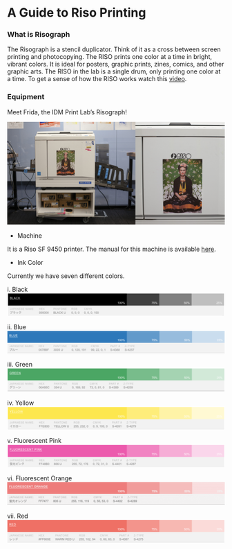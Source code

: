 # A Guide to Riso Printing

### What is Risograph

The Risograph is a stencil duplicator. Think of it as a cross between screen printing and photocopying. The RISO prints one color at a time in bright, vibrant colors. It is ideal for posters, graphic prints, zines, comics, and other graphic arts. 
The RISO in the lab is a single drum, only printing one color at a time. To get a sense of how the RISO works watch this [video](https://youtu.be/ofIh4EtGVno?si=sjgOvS4qsWB36E5z). 

### Equipment

Meet Frida, the IDM Print Lab’s Risograph!

![](img/FRIDA.jpg)

* Machine

It is a Riso SF 9450 printer. The manual for this machine is available [here](https://www.manualslib.com/products/Riso-Sf-9450-8854119.html). 

* Ink Color

Currently we have seven different colors.

 i. Black 
![](img/black.png)

 ii. Blue 
![](img/blue.png)
 
 iii. Green 
![](img/green.png)
 
 iv. Yellow 
![](img/yellow.png)
 
 v. Fluorescent Pink 
 ![](img/fluorescent-pink.png)
 
 vi. Fluorescent Orange 
![](img/fluorescent-orange.png)

 vii. Red
  ![](img/red.png)






